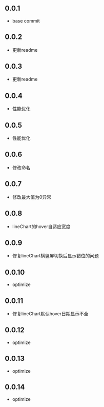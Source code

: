 ## 0.0.1

-  base commit

## 0.0.2

-  更新readme

## 0.0.3

-  更新readme

## 0.0.4

-  性能优化

## 0.0.5

-  性能优化

## 0.0.6

-  修改命名

## 0.0.7

-  修改最大值为0异常

## 0.0.8

-  lineChart的hover自适应宽度

## 0.0.9

-  修复lineChart横竖屏切换后显示错位的问题

## 0.0.10

-  optimize

## 0.0.11

-  修复lineChart默认hover日期显示不全

## 0.0.12

-  optimize

## 0.0.13

-  optimize

## 0.0.14

-  optimize